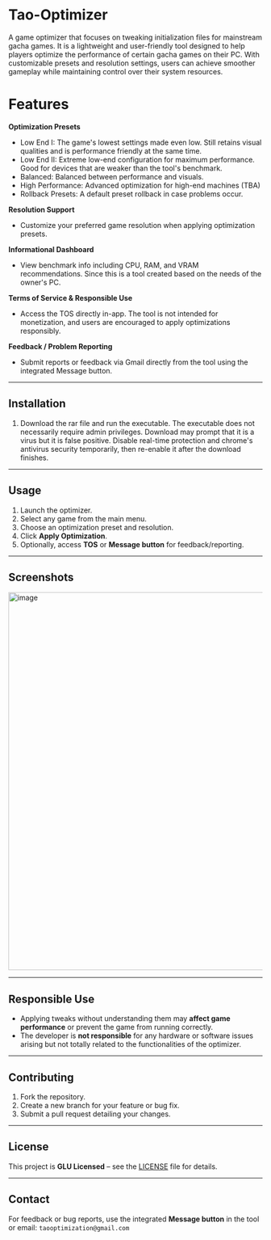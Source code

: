 # Tao-Optimizer
A game optimizer that focuses on tweaking initialization files for mainstream gacha games. It is a lightweight and user-friendly tool designed to help players optimize the performance of certain gacha games on their PC. With customizable presets and resolution settings, users can achieve smoother gameplay while maintaining control over their system resources.


# Features

**Optimization Presets**

  * Low End I: The game's lowest settings made even low. Still retains visual qualities and is performance friendly at the same time.
  * Low End II: Extreme low-end configuration for maximum performance. Good for devices that are weaker than the tool's benchmark.
  * Balanced: Balanced between performance and visuals. 
  * High Performance: Advanced optimization for high-end machines (TBA)
  * Rollback Presets: A default preset rollback in case problems occur.

  **Resolution Support**
  * Customize your preferred game resolution when applying optimization presets.

  **Informational Dashboard**
  * View benchmark info including CPU, RAM, and VRAM recommendations. Since this is a tool created based on the needs of the owner's PC.

  **Terms of Service & Responsible Use**
  * Access the TOS directly in-app. The tool is not intended for monetization, and users are encouraged to apply optimizations responsibly.

  **Feedback / Problem Reporting**
  * Submit reports or feedback via Gmail directly from the tool using the integrated Message button.

---

## Installation

1. Download the rar file and run the executable. The executable does not necessarily require admin privileges. Download may prompt that it is a virus but it is false positive. Disable real-time protection and chrome's antivirus security temporarily, then re-enable it after the download finishes.

---

## Usage

1. Launch the optimizer.
2. Select any game from the main menu.
3. Choose an optimization preset and resolution.
4. Click **Apply Optimization**.
5. Optionally, access **TOS** or **Message button** for feedback/reporting.

---

## Screenshots

<img width="996" height="748" alt="image" src="https://github.com/user-attachments/assets/28f39966-168f-4790-8460-17f006760868" />


---

## Responsible Use

* Applying tweaks without understanding them may **affect game performance** or prevent the game from running correctly.
* The developer is **not responsible** for any hardware or software issues arising but not totally related to the functionalities of the optimizer.

---

## Contributing

1. Fork the repository.
2. Create a new branch for your feature or bug fix.
3. Submit a pull request detailing your changes.

---

## License

This project is **GLU Licensed** – see the [LICENSE](LICENSE) file for details.

---

## Contact

For feedback or bug reports, use the integrated **Message button** in the tool or email:
`taooptimization@gmail.com`
